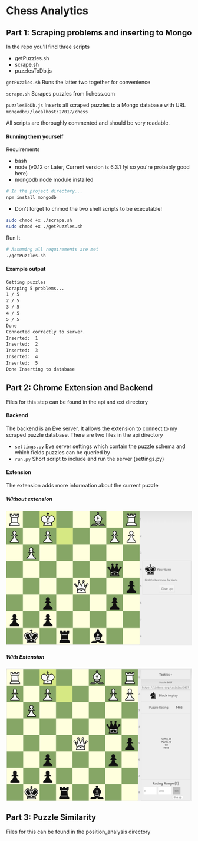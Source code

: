 # Chess Analytics

## Part 1: Scraping problems and inserting to Mongo
In the repo you'll find three scripts
- getPuzzles.sh
- scrape.sh
- puzzlesToDb.js

`getPuzzles.sh` Runs the latter two together for convenience

`scrape.sh` Scrapes puzzles from lichess.com

`puzzlesToDb.js` Inserts all scraped puzzles to a Mongo database with URL `mongodb://localhost:27017/chess`

All scripts are thoroughly commented and should be very readable.

#### Running them yourself
Requirements
- bash
- node (v0.12 or Later, Current version is 6.3.1 fyi so you're probably good here)
- mongodb node module installed

```bash
# In the project directory...
npm install mongodb
```
- Don't forget to chmod the two shell scripts to be executable!

```bash
sudo chmod +x ./scrape.sh
sudo chmod +x ./getPuzzles.sh
```

Run It
```bash
# Assuming all requirements are met
./getPuzzles.sh
```

#### Example output
```bash
Getting puzzles
Scraping 5 problems...
1 / 5
2 / 5
3 / 5
4 / 5
5 / 5
Done
Connected correctly to server.
Inserted:  1
Inserted:  2
Inserted:  3
Inserted:  4
Inserted:  5
Done Inserting to database
```

## Part 2: Chrome Extension and Backend
Files for this step can be found in the api and ext directory

#### Backend
The backend is an [Eve](http://python-eve.org/) server. It allows the extension to connect to my scraped puzzle database.
There are two files in the api directory
- `settings.py` Eve server settings which contain the puzzle schema and which fields puzzles can be queried by
- `run.py` Short script to include and run the server (settings.py)

#### Extension
The extension adds more information about the current puzzle
##### Without extension
![Before](images/without.png "Without Extension")
##### With Extension
![After](images/with.png "With Extension")

## Part 3: Puzzle Similarity
Files for this can be found in the position_analysis directory